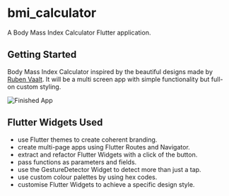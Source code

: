 # bmi_calculator

A Body Mass Index Calculator Flutter application.

## Getting Started

Body Mass Index Calculator inspired by the beautiful designs made by [Ruben Vaalt](https://dribbble.com/shots/4585382-Simple-BMI-Calculator). It will be a multi screen app with simple functionality but full-on custom styling.

![Finished App](https://github.com/m7mmd74/Images/blob/master/bmi-calc-demo.gif)

## Flutter Widgets Used
- use Flutter themes to create coherent branding.
- create multi-page apps using Flutter Routes and Navigator.
- extract and refactor Flutter Widgets with a click of the button.
- pass functions as parameters and fields.
- use the GestureDetector Widget to detect more than just a tap.
- use custom colour palettes by using hex codes.
- customise Flutter Widgets to achieve a specific design style.

